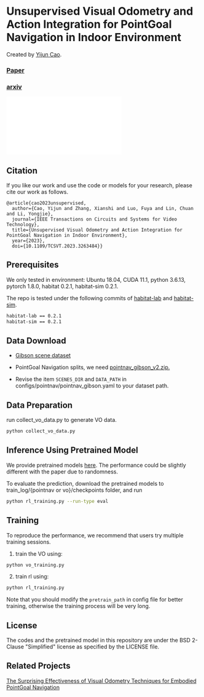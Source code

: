 # Unsupervised Visual Odometry and Action Integration for PointGoal Navigation in Indoor Environment

Created by [Yijun Cao](https://github.com/cyj5030).

### [Paper](https://ieeexplore.ieee.org/abstract/document/10089465)
### [arxiv](https://arxiv.org/abs/2210.00413)

![Overall architecture](data/architecture.pdf)

## Citation
If you like our work and use the code or models for your research, please cite our work as follows.
```
@article{cao2023unsupervised,
  author={Cao, Yijun and Zhang, Xianshi and Luo, Fuya and Lin, Chuan and Li, Yongjie},
  journal={IEEE Transactions on Circuits and Systems for Video Technology}, 
  title={Unsupervised Visual Odometry and Action Integration for PointGoal Navigation in Indoor Environment}, 
  year={2023},
  doi={10.1109/TCSVT.2023.3263484}}
```

## Prerequisites
We only tested in environment: Ubuntu 18.04, CUDA 11.1, python 3.6.13, pytorch 1.8.0, habitat 0.2.1, habitat-sim 0.2.1.

The repo is tested under the following commits of [habitat-lab](https://github.com/facebookresearch/habitat-lab) and [habitat-sim](https://github.com/facebookresearch/habitat-sim).

```bash
habitat-lab == 0.2.1
habitat-sim == 0.2.1
```

## Data Download 
* [Gibson scene dataset](https://github.com/StanfordVL/GibsonEnv)

* PointGoal Navigation splits, we need [pointnav_gibson_v2.zip.](https://github.com/facebookresearch/habitat-lab/blob/d0db1b5/README.md#task-datasets)

* Revise the item `SCENES_DIR` and `DATA_PATH` in configs/pointnav/pointnav_gibson.yaml to your dataset path.

## Data Preparation 
run collect_vo_data.py to generate VO data.
```bash
python collect_vo_data.py
```

## Inference Using Pretrained Model
We provide pretrained models [here](https://drive.google.com/drive/folders/1p-TfcibaFPPnuxf1YBX9XlOGXlIoFqyP?usp=share_link). The performance could be slightly different with the paper due to randomness.

To evaluate the prediction, download the pretrained models to train_log/{pointnav or vo}/checkpoints folder, and run

```bash
python rl_training.py --run-type eval
```

## Training
To reproduce the performance, we recommend that users try multiple training sessions.

1. train the VO using:
```bash
python vo_training.py 
```

2. train rl using:
```bash
python rl_training.py
```
Note that you should modify the `pretrain_path` in config file for better training, otherwise the training process will be very long.

## License

The codes and the pretrained model in this repository are under the BSD 2-Clause "Simplified" license as specified by the LICENSE file. 

## Related Projects
[The Surprising Effectiveness of Visual Odometry Techniques for Embodied PointGoal Navigation](https://github.com/Xiaoming-Zhao/PointNav-VO) 

